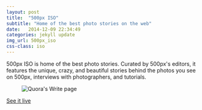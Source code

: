 ```yaml
---
layout: post
title:  "500px ISO"
subtitle: "Home of the best photo stories on the web"
date:   2014-12-09 22:34:49
categories: jekyll update
img_url: 500px_iso
css-class: iso
---
```

500px ISO is home of the best photo stories. Curated by 500px's editors, it features the unique, crazy, and beautiful stories behind the photos you see on 500px, interviews with photographers, and tutorials.

<figure>
  <img src="{{'/img/iso_frontpage.png' | prepend: site.baseurl}}" alt="Quora's Write page">
</figure>

<div class="CTA">
  <a href="https://iso.500px.com" target='_blank'> See it live </a>
</div>
